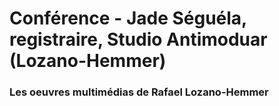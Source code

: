 # Conférence - Jade Séguéla, registraire, Studio Antimoduar (Lozano-Hemmer)
### Les oeuvres multimédias de Rafael Lozano-Hemmer
